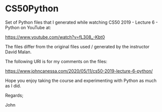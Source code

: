 # CS50Python

Set of Python files that I generated while watching CS50 2019 - Lecture 6 - Python
on YouTube at:

https://www.youtube.com/watch?v=fL308_-Kbt0

The files differ from the original files used / generated by the instructor David Malan.

The following URI is for my comments on the files:

https://www.johncanessa.com/2020/05/11/cs50-2019-lecture-6-python/

Hope you enjoy taking the course and experimenting with Python as much as I did.

Regards;

John
